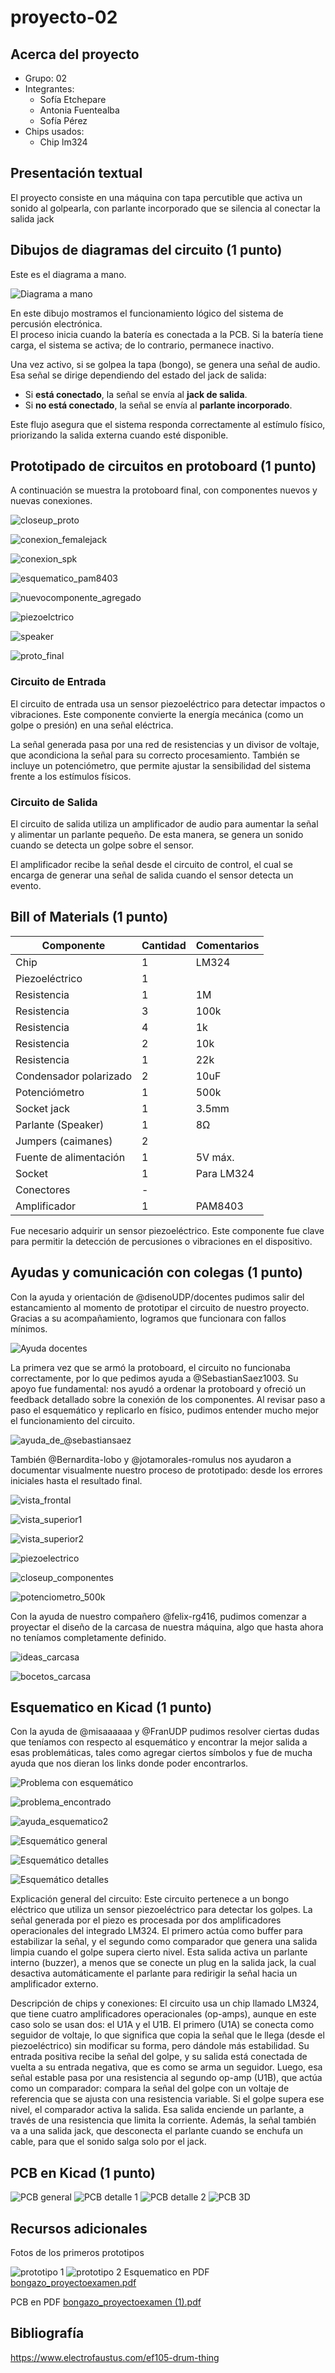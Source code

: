 # proyecto-02

## Acerca del proyecto

- Grupo: 02
- Integrantes:
  - Sofía Etchepare
  - Antonia Fuentealba
  - Sofía Pérez
- Chips usados:
  - Chip lm324
 

## Presentación textual

El proyecto consiste en una máquina con tapa percutible que activa un sonido al golpearla, con parlante incorporado que se silencia al conectar la salida jack

## Dibujos de diagramas del circuito (1 punto)

Este es el diagrama a mano.

![Diagrama a mano](https://github.com/user-attachments/assets/2f9173ac-fbaf-41d8-a75c-6c47360f2501)

En este dibujo mostramos el funcionamiento lógico del sistema de percusión electrónica.  
El proceso inicia cuando la batería es conectada a la PCB. Si la batería tiene carga, el sistema se activa; de lo contrario, permanece inactivo.

Una vez activo, si se golpea la tapa (bongo), se genera una señal de audio.  
Esa señal se dirige dependiendo del estado del jack de salida:  
- Si **está conectado**, la señal se envía al **jack de salida**.  
- Si **no está conectado**, la señal se envía al **parlante incorporado**.

Este flujo asegura que el sistema responda correctamente al estímulo físico, priorizando la salida externa cuando esté disponible.

## Prototipado de circuitos en protoboard (1 punto)

A continuación se muestra la protoboard final, con componentes nuevos y nuevas conexiones.

![closeup_proto](./imagenes/closeup_proto.jpeg)

![conexion_femalejack](./imagenes/conexion_femalejack.jpeg)

![conexion_spk](./imagenes/conexion_spk.jpeg)

![esquematico_pam8403](./imagenes/esquematico_pam8403.jpeg)

![nuevocomponente_agregado](./imagenes/nuevocomponente_agregado.jpeg)

![piezoelctrico](./imagenes/piezoelectrico.jpeg)

![speaker](./imagenes/speaker.jpeg)

![proto_final](./imagenes/proto_final.jpeg)

### Circuito de Entrada

El circuito de entrada usa un sensor piezoeléctrico para detectar impactos o vibraciones. Este componente convierte la energía mecánica (como un golpe o presión) en una señal eléctrica.

La señal generada pasa por una red de resistencias y un divisor de voltaje, que acondiciona la señal para su correcto procesamiento. También se incluye un potenciómetro, que permite ajustar la sensibilidad del sistema frente a los estímulos físicos.

### Circuito de Salida

El circuito de salida utiliza un amplificador de audio para aumentar la señal y alimentar un parlante pequeño. De esta manera, se genera un sonido cuando se detecta un golpe sobre el sensor.

El amplificador recibe la señal desde el circuito de control, el cual se encarga de generar una señal de salida cuando el sensor detecta un evento.

## Bill of Materials (1 punto)

| Componente                   | Cantidad | Comentarios         |
|-----------------------------|----------|----------------------|
| Chip                        | 1        | LM324               |
| Piezoeléctrico              | 1        |                      |
| Resistencia                 | 1        | 1M                   |
| Resistencia                 | 3        | 100k                 |
| Resistencia                 | 4        | 1k                   |
| Resistencia                 | 2        | 10k                  |
| Resistencia                 | 1        | 22k                  |
| Condensador polarizado     | 2        | 10uF                 |
| Potenciómetro              | 1        | 500k                 |
| Socket jack                | 1        | 3.5mm                |
| Parlante (Speaker)         | 1        | 8Ω                   |
| Jumpers (caimanes)         | 2        |                      |
| Fuente de alimentación     | 1        | 5V máx.              |
| Socket                     | 1        | Para LM324           |
| Conectores                 | -        |                      |
| Amplificador               | 1        | PAM8403              |

Fue necesario adquirir un sensor piezoeléctrico. Este componente fue clave para permitir la detección de percusiones o vibraciones en el dispositivo.

## Ayudas y comunicación con colegas (1 punto)

Con la ayuda y orientación de @disenoUDP/docentes pudimos salir del estancamiento al momento de prototipar el circuito de nuestro proyecto. Gracias a su acompañamiento, logramos que funcionara con fallos mínimos.

![Ayuda docentes](https://github.com/user-attachments/assets/6e2f18e8-fb36-4f3c-b6f8-ec0b1123b149)

La primera vez que se armó la protoboard, el circuito no funcionaba correctamente, por lo que pedimos ayuda a @SebastianSaez1003. Su apoyo fue fundamental: nos ayudó a ordenar la protoboard y ofreció un feedback detallado sobre la conexión de los componentes. Al revisar paso a paso el esquemático y replicarlo en físico, pudimos entender mucho mejor el funcionamiento del circuito.

![ayuda_de_@sebastiansaez](./imagenes/ayuda_de_@sebastiansaez.jpeg)

También @Bernardita-lobo y @jotamorales-romulus nos ayudaron a documentar visualmente nuestro proceso de prototipado: desde los errores iniciales hasta el resultado final.

![vista_frontal](./imagenes/tme-grupo-02-registro-01.jpg)

![vista_superior1](./imagenes/tme-grupo-02-registro-02.jpg)

![vista_superior2](./imagenes/tme-grupo-02-registro-03.jpg)

![piezoelectrico](./imagenes/tme-grupo-02-registro-04.jpg)

![closeup_componentes](./imagenes/tme-grupo-02-registro-05.jpg)

![potenciometro_500k](./imagenes/tme-grupo-02-registro-06.jpg)

Con la ayuda de nuestro compañero @felix-rg416, pudimos comenzar a proyectar el diseño de la carcasa de nuestra máquina, algo que hasta ahora no teníamos completamente definido.

![ideas_carcasa](./imagenes/ideas_carcasa.jpeg)

![bocetos_carcasa](./imagenes/bocetos_carcasa.jpeg)

## Esquematico en Kicad (1 punto)

Con la ayuda de @misaaaaaa y @FranUDP pudimos resolver ciertas dudas que teníamos con respecto al esquemático y encontrar la mejor salida a esas problemáticas, tales como agregar ciertos símbolos y fue de mucha ayuda que nos dieran los links donde poder encontrarlos.

![Problema con esquemático](https://github.com/user-attachments/assets/25c066d7-9d5d-4b90-acac-cdf69441db4f)

![problema_encontrado](./imagenes/problema_encontrado.jpeg)

![ayuda_esquematico2](./imagenes/ayuda_esquematico2.png)

![Esquemático general](./imagenes/esquematico_general.jpeg)

![Esquemático detalles](./imagenes/esquematico_detalles1.jpeg)

![Esquemático detalles](./imagenes/esquematico_detalles2.jpeg)

Explicación general del circuito:
Este circuito pertenece a un bongo eléctrico que utiliza un sensor piezoeléctrico para detectar los golpes. La señal generada por el piezo es procesada por dos amplificadores operacionales del integrado LM324. El primero actúa como buffer para estabilizar la señal, y el segundo como comparador que genera una salida limpia cuando el golpe supera cierto nivel. Esta salida activa un parlante interno (buzzer), a menos que se conecte un plug en la salida jack, la cual desactiva automáticamente el parlante para redirigir la señal hacia un amplificador externo.

Descripción de chips y conexiones:
El circuito usa un chip llamado LM324, que tiene cuatro amplificadores operacionales (op-amps), aunque en este caso solo se usan dos: el U1A y el U1B. El primero (U1A) se conecta como seguidor de voltaje, lo que significa que copia la señal que le llega (desde el piezoeléctrico) sin modificar su forma, pero dándole más estabilidad. Su entrada positiva recibe la señal del golpe, y su salida está conectada de vuelta a su entrada negativa, que es como se arma un seguidor.
Luego, esa señal estable pasa por una resistencia al segundo op-amp (U1B), que actúa como un comparador: compara la señal del golpe con un voltaje de referencia que se ajusta con una resistencia variable. Si el golpe supera ese nivel, el comparador activa la salida. Esa salida enciende un parlante, a través de una resistencia que limita la corriente. Además, la señal también va a una salida jack, que desconecta el parlante cuando se enchufa un cable, para que el sonido salga solo por el jack.

## PCB en Kicad (1 punto)

![PCB general](https://github.com/user-attachments/assets/ddb21bee-8c3d-4841-9f62-180184c0434e)
![PCB detalle 1](https://github.com/user-attachments/assets/e391ef01-16cf-455b-b0d9-55ff5bb17115)
![PCB detalle 2](https://github.com/user-attachments/assets/06598c9e-3f6c-4129-bfa1-c12c87af5ff2)
![PCB 3D](https://github.com/user-attachments/assets/65a44c79-74c4-4575-a1a9-cbd90b8734bd)

## Recursos adicionales

Fotos de los primeros prototipos

![prototipo 1](https://github.com/user-attachments/assets/10e89841-1dfd-4530-941b-1b8b9f500b1b)
![prototipo 2](https://github.com/user-attachments/assets/ebc954e6-f93f-46d0-bbc4-f7d666b433d2)
Esquematico en PDF
[bongazo_proyectoexamen.pdf](https://github.com/user-attachments/files/20829861/bongazo_proyectoexamen.pdf)

PCB en PDF
[bongazo_proyectoexamen (1).pdf](https://github.com/user-attachments/files/20829910/bongazo_proyectoexamen.1.pdf)

## Bibliografía
https://www.electrofaustus.com/ef105-drum-thing
